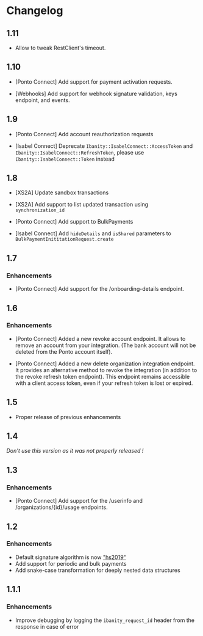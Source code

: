 # Changelog

## 1.11

* Allow to tweak RestClient's timeout.

## 1.10

* [Ponto Connect] Add support for payment activation requests.

* [Webhooks] Add support for webhook signature validation, keys endpoint, and events.

## 1.9

* [Ponto Connect] Add account reauthorization requests

* [Isabel Connect] Deprecate `Ibanity::IsabelConnect::AccessToken` and `Ibanity::IsabelConnect::RefreshToken`, please use `Ibanity::IsabelConnect::Token` instead

## 1.8

* [XS2A] Update sandbox transactions

* [XS2A] Add support to list updated transaction using `synchronization_id`

* [Ponto Connect] Add support to BulkPayments

* [Isabel Connect] Add `hideDetails` and `isShared` parameters to `BulkPaymentInititationRequest.create`

## 1.7
### Enhancements

* [Ponto Connect] Add support for the /onboarding-details endpoint.

## 1.6
### Enhancements

* [Ponto Connect] Added a new revoke account endpoint. It allows to remove an account from your integration. (The bank account will not be deleted from the Ponto account itself).

* [Ponto Connect] Added a new delete organization integration endpoint. It provides an alternative method to revoke the integration (in addition to the revoke refresh token endpoint). This endpoint remains accessible with a client access token, even if your refresh token is lost or expired.

## 1.5

* Proper release of previous enhancements

## 1.4

*Don't use this version as it was not properly released !*

## 1.3

### Enhancements

* [Ponto Connect] Add support for the /userinfo and /organizations/{id}/usage endpoints.

## 1.2

### Enhancements

* Default signature algorithm is now ["hs2019"](https://tools.ietf.org/html/draft-cavage-http-signatures-12#appendix-E.2)
* Add support for periodic and bulk payments
* Add snake-case transformation for deeply nested data structures

## 1.1.1

### Enhancements

* Improve debugging by logging the `ibanity_request_id` header from the response in case of error
